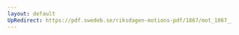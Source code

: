 ```yaml
---
layout: default
UpRedirect: https://pdf.swedeb.se/riksdagen-motions-pdf/1867/mot_1867__ak__00040/mot_1867__ak__00040_001.pdf
---
```

